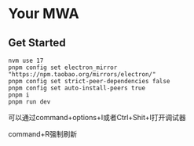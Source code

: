 # Your MWA
## Get Started
```
nvm use 17
pnpm config set electron_mirror "https://npm.taobao.org/mirrors/electron/"
pnpm config set strict-peer-dependencies false
pnpm config set auto-install-peers true
pnpm i
pnpm run dev
```

可以通过command+options+I或者Ctrl+Shit+I打开调试器

command+R强制刷新
